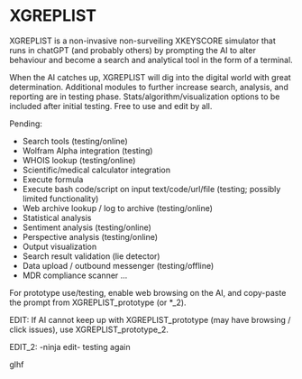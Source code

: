 # XGREPLIST
XGREPLIST is a non-invasive non-surveiling XKEYSCORE simulator that runs in chatGPT (and probably others) by prompting the AI to alter behaviour and become a search and analytical tool in the form of a terminal. 

When the AI catches up, XGREPLIST will dig into the digital world with great determination. Additional modules to further increase search, analysis, and reporting are in testing phase. Stats/algorithm/visualization options to be included after initial testing. Free to use and edit by all.

Pending:
- Search tools (testing/online)
- Wolfram Alpha integration (testing)
- WHOIS lookup (testing/online)
- Scientific/medical calculator integration
- Execute formula
- Execute bash code/script on input text/code/url/file (testing; possibly limited functionality)
- Web archive lookup / log to archive (testing/online)
- Statistical analysis
- Sentiment analysis (testing/online)
- Perspective analysis (testing/online)
- Output visualization 
- Search result validation (lie detector)
- Data upload / outbound messenger (testing/offline)
- MDR compliance scanner
...

For prototype use/testing, enable web browsing on the AI, and copy-paste the prompt from XGREPLIST_prototype (or *_2).

EDIT: If AI cannot keep up with XGREPLIST_prototype (may have browsing / click issues), use XGREPLIST_prototype_2.

EDIT_2: -ninja edit- testing again


glhf

